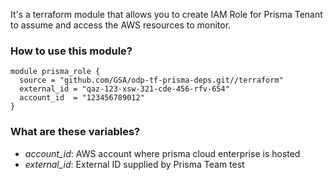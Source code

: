 It's a terraform module that allows you to create IAM Role for Prisma Tenant to assume and access the AWS resources to monitor.

### How to use this module?
```
module prisma_role {
  source = "github.com/GSA/odp-tf-prisma-deps.git//terraform"
  external_id = "qaz-123-xsw-321-cde-456-rfv-654"
  account_id  = "123456789012"
}
```
### What are these variables?
 - *account_id*: AWS account where prisma cloud enterprise is hosted
 - *external_id*: External ID supplied by Prisma Team
test
